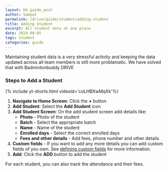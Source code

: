 ```yaml
---
layout: bb_guide_post
author: Sampat
permalink: /drive/guide/student/adding-student
title: Adding Student
excerpt: All student data at one place
date: 2024-08-05
tags: student
categories: guide
---
```

Maintaining student data is a very stressful activity and keeping the data updated across all team members is still more problamatic. We have solved that with Badmintonbuddy DRIVE

### Steps to Add a Student

{% include yt-shorts.html videoid='coLHBXwMqXk'%}


1. **Navigate to Home Screen**: Click the **+** button
2. **Add Student**: Select the **Add Student** icon
3. **Add Student Screen**: On the add student screen add details like:
    - **Photo** - Photo of the student
    - **Batch** - Select the appropriate batch
    - **Name** - Name of the student
    - **Enrolled days** - Select the correct enrolled days 
    - **Fees and other details** - Add fees, phone number and other details
4. **Custom fields** - If you want to add any more details you can add custom fields of you own. See [defining custom fields](/drive/guide/student/defining-custom-fields)  for more information.
5. **Add**: Click the **ADD** button to add the student

For each student, you can also track the attendance and their fees.
